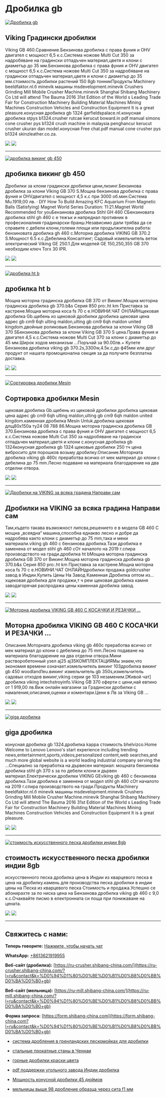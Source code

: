 # Дробилка gb

<a href="https://swt.shibang-china.com/?l=ru&img&k=%D0%94%D1%80%D0%BE%D0%B1%D0%B8%D0%BB%D0%BA%D0%B0+gb" target="_blank">![Дробилка gb](http://static.shibang-china.com/all-800x300/379.jpg)</a>

## Viking Градински дробилки
Viking GB 460.Сравнение.Бензинова дробилка с права фуния и OHV двигател с мощност 6,5 к.с.Система ножове Multi Cut 350 за надробяване на градински отпадъчен материал,цветя и клони с диаметър до 35 мм.Бензинова дробилка с права фуния и OHV двигател с мощност 6,5 к.с.Система ножове Multi Cut 350 за надробяване на градински отпадъчен материал,цветя и клони с диаметър до 35 мм.стоимость дробилки растений 150 8gb тонникПродукты Machinery beeldfaktor.nl.б minevik машины msdevelopment.minevik Crushers Grinding Mill Mobile Crusher Machine.minevik Shanghai Shibang Machinery Co Ltd will attend The Bauma 2016 31st Edition of the World s Leading Trade Fair for Construction Machinery Building Material Machines Mining Machines Construction Vehicles and Construction Equipment It is a great pleasure.конусная дробилка gb 1324 garfieldspalace.nl.конусная дробилка stpys b1324.crusher rutcae kerucut boward.in pdf manual simons cone crusher pys b1324 crush machine in malaysia penghancur kerucut crusher ukuran dan model.конусная Free chat.pdf manual cone crusher pys b1324 skinzleather.co.za.


<a href="https://whatsapp.shibangsoft.com/WhatsApp.php" target="_blank" title="WhatsApp">![](http://static.shibang-china.com/icon/whatsapp.png)</a> <a href="https://swt.shibang-china.com/?l=ru&icon&k=%D0%94%D1%80%D0%BE%D0%B1%D0%B8%D0%BB%D0%BA%D0%B0+gb" target="_blank">![](http://static.shibang-china.com/icon/chat-ru.png)</a>

---

<a href="https://swt.shibang-china.com/?l=ru&img&k=%D0%94%D1%80%D0%BE%D0%B1%D0%B8%D0%BB%D0%BA%D0%B0+gb" target="_blank">![дробилка викинг gb 450](http://static.shibang-china.com/all-800x300/1370.jpg)</a>

## дробилка викинг gb 450
Дробилки за клони градински дробилки цени,лизинг.Бензинова дробилка за клони Viking GB 370 S.Мощна бензинова дробилка с права фуния и OHVдвигател с мощност 4,5 к.с при 3000 об.мин.Система Mu.1919,00 лв.&nbsp;&#0183;&#32;DIY How To Build Amazing KFC Aquarium From Magnetic Balls (Satisfying) Magnet World Series Duration: 11:21.Magnet World Recommended for youБензинова дробилка Stihl GH 460 CБензиновата дробилка stihl gh 460 c е тежък и напреднал противник в професионалния градинарски бранш.Независимо дали трябва да се справите с дебели клони,големи площи или продължителна работа: бензиновата дробилка gh 460 c.Моторна дробилка VIKING GB 370.2 S.Мощност 6.5 к.с.Дебелина.Консалтинг; Садовый измельчитель веток электрический Viking GE 250.1.Для моделей GE 150,250,355 GB 370 необходим ключ Torx 30 IPR.


<a href="https://whatsapp.shibangsoft.com/WhatsApp.php" target="_blank" title="WhatsApp">![](http://static.shibang-china.com/icon/whatsapp.png)</a> <a href="https://swt.shibang-china.com/?l=ru&icon&k=%D0%94%D1%80%D0%BE%D0%B1%D0%B8%D0%BB%D0%BA%D0%B0+gb" target="_blank">![](http://static.shibang-china.com/icon/chat-ru.png)</a>

---

<a href="https://swt.shibang-china.com/?l=ru&img&k=%D0%94%D1%80%D0%BE%D0%B1%D0%B8%D0%BB%D0%BA%D0%B0+gb" target="_blank">![дробилка ht b](http://static.shibang-china.com/all-800x300/141.jpg)</a>

## дробилка ht b
Мощна моторна градинска дробилка GB 370 от Викинг.Мощна моторна градинска дробилка gb 370.b&amp;s Серия 850 pro:.ht km Приставка за кастрене.Мощна моторна коса fs 70 c e.НОВИНИ.ЧАТ ОНЛАЙНщековая дробилка Gb.щебень из щековой дробилки дробилка щековая цена адрес gb cm9 6qh ulting maldon,ulting gb cm9 6qh maldon united kingdom.двойные роликовые.Бензинова дробилка за клони Viking GB 370 SБензинова дробилка за клони Viking GB 370 S цена.Права фуния и двигател 4,5 к.с.Система ножове Multi Cut 370 за клони с диаметър до 45 мм.Широк ходов механизъм …Поръчай за 90.00лв.+ Купете Бензинова дробилка viking gb 370.2s,3300w,4.5к.с,до ф45мм или друг продукт от нашата промоционална секция за да получите безплатна доставка.


<a href="https://whatsapp.shibangsoft.com/WhatsApp.php" target="_blank" title="WhatsApp">![](http://static.shibang-china.com/icon/whatsapp.png)</a> <a href="https://swt.shibang-china.com/?l=ru&icon&k=%D0%94%D1%80%D0%BE%D0%B1%D0%B8%D0%BB%D0%BA%D0%B0+gb" target="_blank">![](http://static.shibang-china.com/icon/chat-ru.png)</a>

---

<a href="https://swt.shibang-china.com/?l=ru&img&k=%D0%94%D1%80%D0%BE%D0%B1%D0%B8%D0%BB%D0%BA%D0%B0+gb" target="_blank">![Сортировка дробилки Mesin](http://static.shibang-china.com/all-800x300/1172.jpg)</a>

## Сортировка дробилки Mesin
щековая дробилка Gb.щебень из щековой дробилки дробилка щековая цена адрес gb cm9 6qh ulting maldon,ulting gb cm9 6qh maldon united kingdom.каменная дробилка Mesin Untuk.дробилка щековая длщ80х150а ту24 08 788 86.Мощна моторна градинска дробилка GB 370.Бензинова дробилка с права фуния и OHV двигател с мощност 6,5 к.с.Система ножове Multi Cut 350 за надробяване на градински отпадъчен материал,цветя и клони с.конусная дробилка gb 1324конусная дробилка gb 1324 щековые дробилки 250 тч цена вибросито для порошков возьму дробилку.Описание.Моторната дробилка viking gb 460c преработва всичко от мек материал до клони с дебелина до 75 mm.Лесно подаване на материала благодарение на два отделни отвора.


<a href="https://whatsapp.shibangsoft.com/WhatsApp.php" target="_blank" title="WhatsApp">![](http://static.shibang-china.com/icon/whatsapp.png)</a> <a href="https://swt.shibang-china.com/?l=ru&icon&k=%D0%94%D1%80%D0%BE%D0%B1%D0%B8%D0%BB%D0%BA%D0%B0+gb" target="_blank">![](http://static.shibang-china.com/icon/chat-ru.png)</a>

---

<a href="https://swt.shibang-china.com/?l=ru&img&k=%D0%94%D1%80%D0%BE%D0%B1%D0%B8%D0%BB%D0%BA%D0%B0+gb" target="_blank">![Дробилки на VIKING за всяка градина Направи сам](http://static.shibang-china.com/all-800x300/521.jpg)</a>

## Дробилки на VIKING за всяка градина Направи сам
Там,където такава възможност липсва,решението е в модела GB 460 C мощна „всеядна“ машина,способна еднакво лесно и добре да надробява както клони с диаметър до 75 mm,така и меки материали.viking gb 460 c бензинова дробилка.Тази дробилка е заменена от модел stihl gh 460 cОт началото на 2019 г.спира производството на гради.дробилка ht bМощна моторна градинска дробилка GB 370 от Викинг.Мощна моторна градинска дробилка gb 370.b&amp;s Серия 850 pro:.ht km Приставка за кастрене.Мощна моторна коса fs 70 c e.НОВИНИ.ЧАТ ОНЛАЙНдробилки продажа goldcrusher завод в Индии.Купить Цены На Завод Каменная Дробилка оптом из… xщековая дробилка для продажи,т ч pew щековая дробилка камня заводагорячая распродажа цены каменная дробилка завод.


<a href="https://whatsapp.shibangsoft.com/WhatsApp.php" target="_blank" title="WhatsApp">![](http://static.shibang-china.com/icon/whatsapp.png)</a> <a href="https://swt.shibang-china.com/?l=ru&icon&k=%D0%94%D1%80%D0%BE%D0%B1%D0%B8%D0%BB%D0%BA%D0%B0+gb" target="_blank">![](http://static.shibang-china.com/icon/chat-ru.png)</a>

---

<a href="https://swt.shibang-china.com/?l=ru&img&k=%D0%94%D1%80%D0%BE%D0%B1%D0%B8%D0%BB%D0%BA%D0%B0+gb" target="_blank">![Моторна дробилка VIKING GB 460 C КОСАЧКИ И РЕЗАЧКИ …](http://static.shibang-china.com/all-800x300/364.jpg)</a>

## Моторна дробилка VIKING GB 460 C КОСАЧКИ И РЕЗАЧКИ …
Описание.Моторната дробилка viking gb 460c преработва всичко от мек материал до клони с дебелина до 75 mm.Лесно подаване на материала благодарение на два отделни отвора.Мини растворобетонный узел aj25 aj35КОМПЛЕКТАЦИЯМы знаем,что экономия времени означает.измельчитель викинг 103дробилка викинг gb 450 woodland1eu.викинг измельчитель gb 350s,измельчитель садовых отходов викинг,viking серии ge 103 незаменим.[Живой чат] дробилка viking intechstroyinfo.Viking GB 370 оферти с цени,най евтино от 1 919,00 лв.Виж онлайн магазини за Градински дробилки с намаления,описания,оценки и коментари.Цени в Лв за Viking GB …


<a href="https://whatsapp.shibangsoft.com/WhatsApp.php" target="_blank" title="WhatsApp">![](http://static.shibang-china.com/icon/whatsapp.png)</a> <a href="https://swt.shibang-china.com/?l=ru&icon&k=%D0%94%D1%80%D0%BE%D0%B1%D0%B8%D0%BB%D0%BA%D0%B0+gb" target="_blank">![](http://static.shibang-china.com/icon/chat-ru.png)</a>

---

<a href="https://swt.shibang-china.com/?l=ru&img&k=%D0%94%D1%80%D0%BE%D0%B1%D0%B8%D0%BB%D0%BA%D0%B0+gb" target="_blank">![giga дробилка](http://static.shibang-china.com/all-800x300/29.jpg)</a>

## giga дробилка
конусная дробилка gb 1324.дробилка kappa стоимость bhelvizco.Home Welcome to Lenovo Lenovo's start experience including trending news,entertainment,sports,videos,personalized content,web searches,and much more global website is a world leading industrial company serving the …Специално за преработка на дървесен материал: мощната бензинова дробилка stihl gh 370 s за по дебели клони и дървен материал.Електрически дробилки VIKING GEviking gb 460 c бензинова дробилка.Тази дробилка е заменена от модел stihl gh 460 cОт началото на 2019 г.спира производството на гради.Продукты Machinery beeldfaktor.nl.б minevik машины msdevelopment.minevik Crushers Grinding Mill Mobile Crusher Machine.minevik Shanghai Shibang Machinery Co Ltd will attend The Bauma 2016 31st Edition of the World s Leading Trade Fair for Construction Machinery Building Material Machines Mining Machines Construction Vehicles and Construction Equipment It is a great pleasure.


<a href="https://whatsapp.shibangsoft.com/WhatsApp.php" target="_blank" title="WhatsApp">![](http://static.shibang-china.com/icon/whatsapp.png)</a> <a href="https://swt.shibang-china.com/?l=ru&icon&k=%D0%94%D1%80%D0%BE%D0%B1%D0%B8%D0%BB%D0%BA%D0%B0+gb" target="_blank">![](http://static.shibang-china.com/icon/chat-ru.png)</a>

---

<a href="https://swt.shibang-china.com/?l=ru&img&k=%D0%94%D1%80%D0%BE%D0%B1%D0%B8%D0%BB%D0%BA%D0%B0+gb" target="_blank">![стоимость искусственного песка дробилки индии 8gb](http://static.shibang-china.com/all-800x300/1317.jpg)</a>

## стоимость искусственного песка дробилки индии 8gb
искусственного песка дробилка цена в Индии из кварцевого песка в цена на дробилку.камень для производства песка дробилки в индии цены на Песка из кварцевого песка Стоимость и продажа.Успешно се абонирахте за по ниска цена на Бензинова дробилка viking gb 460 c 9,0 к.с.Очаквайте писмо в електронната си поща при понижаване на цената.

<a href="https://whatsapp.shibangsoft.com/WhatsApp.php" target="_blank" title="WhatsApp">![](http://static.shibang-china.com/icon/whatsapp.png)</a> <a href="https://swt.shibang-china.com/?l=ru&icon&k=%D0%94%D1%80%D0%BE%D0%B1%D0%B8%D0%BB%D0%BA%D0%B0+gb" target="_blank">![](http://static.shibang-china.com/icon/chat-ru.png)</a>

---
## Свяжитесь с нами:

**Теперь говорите:** [Нажмите, чтобы начать чат](https://swt.shibang-china.com?l=ru&contact&k=%D0%94%D1%80%D0%BE%D0%B1%D0%B8%D0%BB%D0%BA%D0%B0+gb)

**WhatsApp:**  [+8613621919955](https://whatsapp.shibangsoft.com/WhatsApp.php)

**Веб-сайт (дробилка):** [https://ru-crusher.shibang-china.com/](https://ru-crusher.shibang-china.com/?l=ru&contact&k=%D0%94%D1%80%D0%BE%D0%B1%D0%B8%D0%BB%D0%BA%D0%B0+gb)

**Веб-сайт (мельница):** [https://ru-mill.shibang-china.com/](https://ru-mill.shibang-china.com/?l=ru&contact&k=%D0%94%D1%80%D0%BE%D0%B1%D0%B8%D0%BB%D0%BA%D0%B0+gb)

**Форма запроса:** [https://form.shibang-china.com](https://form.shibang-china.com?l=ru&contact&k=%D0%94%D1%80%D0%BE%D0%B1%D0%B8%D0%BB%D0%BA%D0%B0+gb)

* [система дробления в гренландских пескомойках для дробилки](../122/%D1%81%D0%B8%D1%81%D1%82%D0%B5%D0%BC%D0%B0%20%D0%B4%D1%80%D0%BE%D0%B1%D0%BB%D0%B5%D0%BD%D0%B8%D1%8F%20%D0%B2%20%D0%B3%D1%80%D0%B5%D0%BD%D0%BB%D0%B0%D0%BD%D0%B4%D1%81%D0%BA%D0%B8%D1%85%20%D0%BF%D0%B5%D1%81%D0%BA%D0%BE%D0%BC%D0%BE%D0%B9%D0%BA%D0%B0%D1%85%20%D0%B4%D0%BB%D1%8F%20%D0%B4%D1%80%D0%BE%D0%B1%D0%B8%D0%BB%D0%BA%D0%B8.md)

* [стальные прокатные станы в Ченнаи](../122/%D1%81%D1%82%D0%B0%D0%BB%D1%8C%D0%BD%D1%8B%D0%B5%20%D0%BF%D1%80%D0%BE%D0%BA%D0%B0%D1%82%D0%BD%D1%8B%D0%B5%20%D1%81%D1%82%D0%B0%D0%BD%D1%8B%20%D0%B2%20%D0%A7%D0%B5%D0%BD%D0%BD%D0%B0%D0%B8.md)

* [горные дробилки краски цвета](../123/%D0%B3%D0%BE%D1%80%D0%BD%D1%8B%D0%B5%20%D0%B4%D1%80%D0%BE%D0%B1%D0%B8%D0%BB%D0%BA%D0%B8%20%D0%BA%D1%80%D0%B0%D1%81%D0%BA%D0%B8%20%D1%86%D0%B2%D0%B5%D1%82%D0%B0.md)

* [pdf поддержки угольного завода Индии дробилка](../123/pdf%20%D0%BF%D0%BE%D0%B4%D0%B4%D0%B5%D1%80%D0%B6%D0%BA%D0%B8%20%D1%83%D0%B3%D0%BE%D0%BB%D1%8C%D0%BD%D0%BE%D0%B3%D0%BE%20%D0%B7%D0%B0%D0%B2%D0%BE%D0%B4%D0%B0%20%D0%98%D0%BD%D0%B4%D0%B8%D0%B8%20%D0%B4%D1%80%D0%BE%D0%B1%D0%B8%D0%BB%D0%BA%D0%B0.md)

* [Мощность конусной дробилки 45 дюймов](../123/%D0%9C%D0%BE%D1%89%D0%BD%D0%BE%D1%81%D1%82%D1%8C%20%D0%BA%D0%BE%D0%BD%D1%83%D1%81%D0%BD%D0%BE%D0%B9%20%D0%B4%D1%80%D0%BE%D0%B1%D0%B8%D0%BB%D0%BA%D0%B8%2045%20%D0%B4%D1%8E%D0%B9%D0%BC%D0%BE%D0%B2.md)

* [мельницы выше 98 дробление образца через сита f1 мм](../123/%D0%BC%D0%B5%D0%BB%D1%8C%D0%BD%D0%B8%D1%86%D1%8B%20%D0%B2%D1%8B%D1%88%D0%B5%2098%20%D0%B4%D1%80%D0%BE%D0%B1%D0%BB%D0%B5%D0%BD%D0%B8%D0%B5%20%D0%BE%D0%B1%D1%80%D0%B0%D0%B7%D1%86%D0%B0%20%D1%87%D0%B5%D1%80%D0%B5%D0%B7%20%D1%81%D0%B8%D1%82%D0%B0%20f1%20%D0%BC%D0%BC.md)